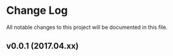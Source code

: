 # Change Log
All notable changes to this project will be documented in this file.

## v0.0.1 (2017.04.xx)

